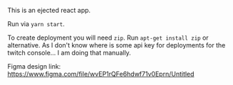 This is an ejected react app.

Run via `yarn start`.

To create deployment you will need `zip`.
Run `apt-get install zip` or alternative.
As I don't know where is some api key for deployments for the twitch console... I am doing that manually.

Figma design link: https://www.figma.com/file/wvEP1rQFe6hdwf71v0Eprn/Untitled

